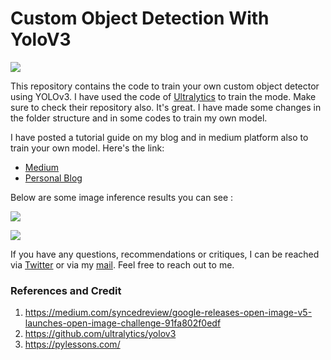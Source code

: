 # Custom Object Detection With YoloV3

![](output/book.jpeg)



This repository contains the code to train your own custom object detector using YOLOv3. I have used the code of [Ultralytics](https://github.com/ultralytics/yolov3) to train the mode. Make sure to check their repository also. It's great. I have made some changes in the folder structure and in some codes to train my own model.  

I have posted a tutorial guide on my blog and in medium platform also to train your own model. Here's the link:

- [Medium](https://medium.com/analytics-vidhya/custom-object-detection-with-yolov3-8f72fe8ced79) 
- [Personal Blog](https://thecodemonk.in/software/object-detection-yolov3) 

Below are some image inference results you can see :

![](output/multiple.jpg)



![](output/headphone.jpg)



If you have any questions, recommendations or critiques, I can be reached via [Twitter](https://twitter.com/thecaffeinedev) or via my [mail](mailto:prabhat1015@gmail.com). Feel free to reach out to me.



### References and Credit

1. https://medium.com/syncedreview/google-releases-open-image-v5-launches-open-image-challenge-91fa802f0edf
2. https://github.com/ultralytics/yolov3
3. https://pylessons.com/

